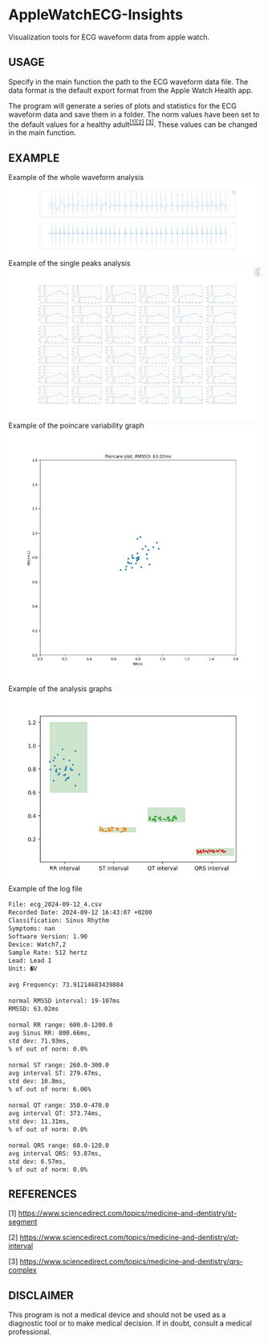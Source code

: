# AppleWatchECG-Insights
Visualization tools for ECG waveform data from apple watch.

## USAGE
Specify in the main function the path to the ECG waveform data file. The data format is the default export format from the Apple Watch Health app.

The program will generate a series of plots and statistics for the ECG waveform data and save them in a folder.
The norm values have been set to the default values for a healthy adult<sup>[[1]](https://www.sciencedirect.com/topics/medicine-and-dentistry/st-segment)</sup><sup>[[2]](https://www.sciencedirect.com/topics/medicine-and-dentistry/qt-interval)</sup> <sup>[[3]](https://www.sciencedirect.com/topics/medicine-and-dentistry/qrs-complex)</sup>. These values can be changed in the main function.

## EXAMPLE
Example of the whole waveform analysis
![Example of the whole waveform analysis](Examples/ecg_2024-09-12_4\ecg_2024-09-12_4_entire.png)
Example of the single peaks analysis
![Example of the single peaks analysis](Examples/ecg_2024-09-12_4\ecg_2024-09-12_4_single_peaks.png)
Example of the poincare variability graph
![Example of the poincare variability graph](Examples/ecg_2024-09-12_4\ecg_2024-09-12_4_poincare.png)
Example of the analysis graphs
![Example of the analysis graphs](Examples/ecg_2024-09-12_4\ecg_2024-09-12_4_analysis.png)
Example of the log file

```
File: ecg_2024-09-12_4.csv
Recorded Date: 2024-09-12 16:43:07 +0200
Classification: Sinus Rhythm
Symptoms: nan
Software Version: 1.90
Device: Watch7,2
Sample Rate: 512 hertz
Lead: Lead I
Unit: �V

avg Frequency: 73.91214683439884

normal RMSSD interval: 19-107ms
RMSSD: 63.02ms

normal RR range: 600.0-1200.0
avg Sinus RR: 800.66ms,
std dev: 71.93ms,
% of out of norm: 0.0%

normal ST range: 260.0-300.0
avg interval ST: 279.47ms,
std dev: 10.8ms,
% of out of norm: 6.06%

normal QT range: 350.0-470.0
avg interval QT: 373.74ms,
std dev: 11.31ms,
% of out of norm: 0.0%

normal QRS range: 60.0-120.0
avg interval QRS: 93.87ms,
std dev: 6.57ms,
% of out of norm: 0.0%
```

## REFERENCES
[1] https://www.sciencedirect.com/topics/medicine-and-dentistry/st-segment

[2] https://www.sciencedirect.com/topics/medicine-and-dentistry/qt-interval

[3] https://www.sciencedirect.com/topics/medicine-and-dentistry/qrs-complex

## DISCLAIMER
This program is not a medical device and should not be used as a diagnostic tool or to make medical decision. If in doubt, consult a medical professional.

